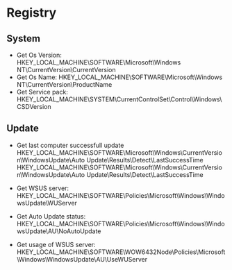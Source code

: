 # Registry

## System

* Get Os Version: HKEY_LOCAL_MACHINE\\SOFTWARE\\Microsoft\\Windows NT\\CurrentVersion\\CurrentVersion
* Get Os Name: HKEY_LOCAL_MACHINE\\SOFTWARE\\Microsoft\\Windows NT\\CurrentVersion\\ProductName
* Get Service pack: HKEY_LOCAL_MACHINE\\SYSTEM\\CurrentControlSet\\Control\\Windows\\CSDVersion 

## Update

* Get last computer successfull update
  HKEY_LOCAL_MACHINE\\SOFTWARE\\Microsoft\\Windows\\CurrentVersion\\WindowsUpdate\\Auto Update\\Results\\Detect\\LastSuccessTime
  HKEY_LOCAL_MACHINE\\SOFTWARE\\Microsoft\\Windows\\CurrentVersion\\WindowsUpdate\\Auto Update\\Results\\Detect\\LastSuccessTime
  
* Get WSUS server: HKEY_LOCAL_MACHINE\\SOFTWARE\\Policies\\Microsoft\\Windows\\WindowsUpdate\\WUServer
* Get Auto Update status: HKEY_LOCAL_MACHINE\\SOFTWARE\\Policies\\Microsoft\\Windows\\WindowsUpdate\\AU\\NoAutoUpdate
* Get usage of WSUS server: HKEY_LOCAL_MACHINE\\SOFTWARE\\WOW6432Node\\Policies\\Microsoft\\Windows\\WindowsUpdate\\AU\\UseWUServer
